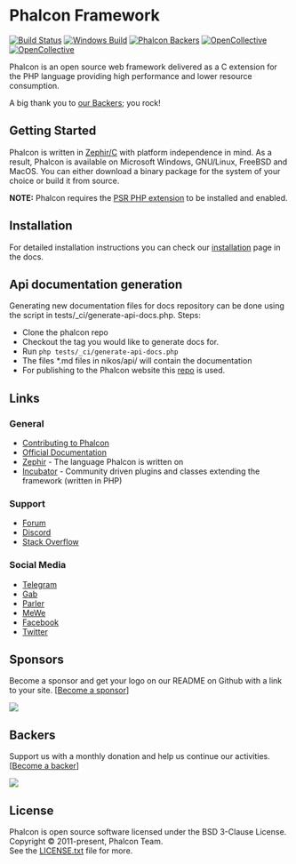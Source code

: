 # Phalcon Framework

[![Build Status](https://travis-ci.org/phalcon/cphalcon.svg?branch=master)](https://travis-ci.org/phalcon/cphalcon)
[![Windows Build](https://ci.appveyor.com/api/projects/status/wkws3mgxaoy0u9a6/branch/master?svg=true)](https://ci.appveyor.com/project/sergeyklay/cphalcon/branch/master)
[![Phalcon Backers](https://img.shields.io/badge/phalcon-backers-99ddc0.svg)](https://github.com/phalcon/cphalcon/blob/master/BACKERS.md)
[![OpenCollective](https://opencollective.com/phalcon/backers/badge.svg)](#backers)
[![OpenCollective](https://opencollective.com/phalcon/sponsors/badge.svg)](#sponsors)

Phalcon is an open source web framework delivered as a C extension for the PHP language providing high performance and lower resource consumption.

A big thank you to [our Backers](https://github.com/phalcon/cphalcon/blob/master/BACKERS.md); you rock!

## Getting Started

Phalcon is written in [Zephir/C](https://zephir-lang.com/) with platform independence in mind.
As a result, Phalcon is available on Microsoft Windows, GNU/Linux, FreeBSD and MacOS.
You can either download a binary package for the system of your choice or build it from source.

**NOTE:** Phalcon requires the [PSR PHP extension](https://github.com/jbboehr/php-psr) to be installed and enabled.

## Installation

For detailed installation instructions you can check our [installation](https://docs.phalconphp.com/4.0/en/installation) page in the docs.

## Api documentation generation

Generating new documentation files for docs repository can be done using the script in tests/_ci/generate-api-docs.php.
Steps:
- Clone the phalcon repo
- Checkout the tag you would like to generate docs for.
- Run `php tests/_ci/generate-api-docs.php`
- The files *.md files in nikos/api/ will contain the documentation
- For publishing to the Phalcon website this [repo](https://github.com/phalcon/docs/tree/4.0/en/api) is used.

## Links

### General
* [Contributing to Phalcon](CONTRIBUTING.md) 
* [Official Documentation](https://docs.phalconphp.com/)
* [Zephir](https://zephir-lang.com/) - The language Phalcon is written on
* [Incubator](https://phalcon.link/incubator) - Community driven plugins and classes extending the framework (written in PHP)

### Support
* [Forum](https://phalcon.link/forum)
* [Discord](https://phalcon.link/discord)
* [Stack Overflow](https://phalcon.link/so)

### Social Media
* [Telegram](https://phalcon.link/telegram)
* [Gab](https://phalcon.link/gab)
* [Parler](https://phalcon.link/parler)
* [MeWe](https://phalcon.link/mewe)
* [Facebook](https://phalcon.link/fb)
* [Twitter](https://phalcon.link/t)


## Sponsors

Become a sponsor and get your logo on our README on Github with a link to your site. [[Become a sponsor](https://opencollective.com/phalcon#sponsor)]

<a href="https://opencollective.com/phalcon/#contributors">
<img src="https://opencollective.com/phalcon/tiers/sponsors.svg?avatarHeight=48&width=800">
</a>

## Backers

Support us with a monthly donation and help us continue our activities. [[Become a backer](https://opencollective.com/phalcon#backer)]

<a href="https://opencollective.com/phalcon/#contributors">
<img src="https://opencollective.com/phalcon/tiers/backers.svg?avatarHeight=48&width=800&height=200">
</a>

## License

Phalcon is open source software licensed under the BSD 3-Clause License.
Copyright © 2011-present, Phalcon Team.<br>
See the [LICENSE.txt](https://github.com/phalcon/cphalcon/blob/master/LICENSE.txt) file for more.
